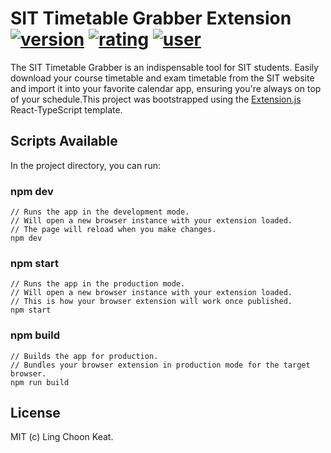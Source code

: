 [version]: https://img.shields.io/chrome-web-store/v/cnffedmfildfgejcckjcmhabbdkpcibh
[rating]: https://img.shields.io/chrome-web-store/rating/cnffedmfildfgejcckjcmhabbdkpcibh
[user]: https://img.shields.io/chrome-web-store/users/cnffedmfildfgejcckjcmhabbdkpcibh
[link]: https://chromewebstore.google.com/detail/cnffedmfildfgejcckjcmhabbdkpcibh?hl=en


# SIT Timetable Grabber Extension [![version]][link] [![rating]][link] [![user]][link]

> 
The SIT Timetable Grabber is an indispensable tool for SIT students. Easily download your course timetable and exam timetable from the SIT website and import it into your favorite calendar app, ensuring you're always on top of your schedule.This project was bootstrapped using the [Extension.js](https://extension.js.org) React-TypeScript template.

## Scripts Available

In the project directory, you can run:

### npm dev

```
// Runs the app in the development mode.
// Will open a new browser instance with your extension loaded.
// The page will reload when you make changes.
npm dev
```

### npm start

```
// Runs the app in the production mode.
// Will open a new browser instance with your extension loaded.
// This is how your browser extension will work once published.
npm start
```

### npm build

```
// Builds the app for production.
// Bundles your browser extension in production mode for the target browser.
npm run build
```

## License
MIT (c) Ling Choon Keat.